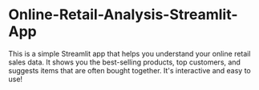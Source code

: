 # Online-Retail-Analysis-Streamlit-App
This is a simple Streamlit app that helps you understand your online retail sales data. It shows you the best-selling products, top customers, and suggests items that are often bought together. It's interactive and easy to use!
